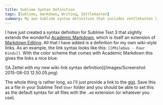 ```yaml
---
title: Sublime Syntax Definition
tags: [Sublime, markdown, Writing, Zettlekasten]
summary: My own Sublime syntax definition that includes zettlekasten linmks.
---
```


I have just created a syntax definition for Sublime Text 3 that
slightly extends the wonderful [Academic
Markdown](https://github.com/mangecoeur/AcademicMarkdown), which is
itself an extension of [Markdown
Editing](https://github.com/mangecoeur/AcademicMarkdown).  All that
I have added is a definition for my own wiki-style links.  As an
example, the link syntax looks like this: `[[Philebus - Four
Kinds]]`. With the color scheme that comes with Academic Markdown
this gives the links a nice blue:

![A Zettel with my new wiki-link syntax definition](/images/Screenshot 2015-08-03 12.50.05.png)

The whole thing is rather long, so I'll just provide a link to the
[gist](https://gist.github.com/8244c6279a74bedbc9e2).  Save this as
a file in your Sublime Text `User` folder and you should be able to
set this as the default syntax for all files with the `.md`
extension (or whatever you use).




